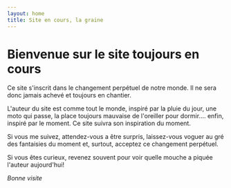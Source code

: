 ```yaml
---
layout: home
title: Site en cours, la graine
---
```


# Bienvenue sur le site toujours en cours

Ce site s'inscrit dans le changement perpétuel de notre monde. Il ne sera
donc jamais achevé et toujours en chantier.

L'auteur du site est comme tout le monde, inspiré par la pluie du jour, une
moto qui passe, la place toujours mauvaise de l'oreiller pour dormir....
enfin, inspiré par le moment. Ce site suivra son inspiration du moment.

Si vous me suivez, attendez-vous a être surpris, laissez-vous voguer au gré
des fantaisies du moment et, surtout, acceptez ce changement perpétuel.

Si vous êtes curieux, revenez souvent pour voir quelle mouche a piquée
l'auteur aujourd'hui!

*Bonne visite*

